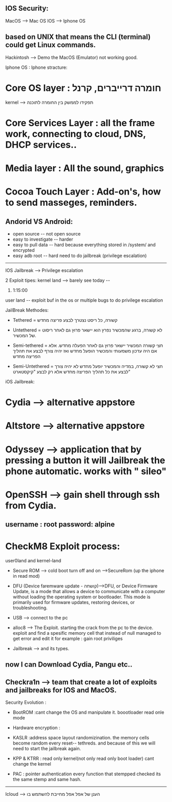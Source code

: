 IOS Security:
----------------------
MacOS --> Mac OS
IOS --> Iphone OS

based on UNIX that means the CLI (terminal) could get Linux commands.
----------------------
Hackintosh --> Demo the MacOS (Emulator)
not working good.

Iphone OS :
Iphone stracture:
# Core OS layer : חומרה דרייברים, קרנל
kernel --> תפקידו לממשק בין החומרה לתוכנה

# Core Services Layer : all the frame work, connecting to cloud, DNS, DHCP services..

# Media layer : All the sound, graphics

# Cocoa Touch Layer : Add-on's, how to send masseges, reminders.


Andorid VS Android:
----------------------
* open source -- not open source
* easy to investigate -- harder
* easy to pull data -- hard because
 everything stored in /system/ and encrypted
* easy adb root -- hard need to do jailbreak
(privilege escalation)
-----------------------
IOS Jailbreak --> Privilege escalation
 
2 Exploit tipes:
kernel land --> barely see today --
1. 1:15:00

user land -- exploit buf in the os or multiple bugs to do privilege escalation

JailBreak Methodes:
* Tethered = קשורה, כל ריסט נצטרך לבצע 
פריצה מחדש

* Untethered = לא קשורה, ברגע שהמכשיר נפרץ הוא יישאר פרוץ גם לאחר ריסוט של המכשיר.

* Semi-tethered = חצי קשורה
המכשיר יישאר פרוץ גם לאחר הפעלה מחדש. אלא 
אם היה עדכון משמעותי והמכשיר הופעל מחדש ואז יהיה צורף לבצע את תהליך הפריצה מחדש

* Semi-Untethered = חצי לא קשורה, במדיה והמכשיר יופעל מחדש לא יהיה צורך לבצע את כל תהליך הפריצה מחדש אלא רק לבצע "קיקסטארט"

iOS Jailbreak:

 # Cydia --> alternative appstore

 # Altstore --> alternative appstore

 # Odyssey --> application that by pressing a button it will Jailbreak the phone automatic. works with " sileo"

 # OpenSSH --> gain shell through ssh from Cydia.

 username : root
 password: alpine
----------------------------------
 # CheckM8 Exploit process:
user0land and kernel-land

 * Secure ROM --> cold boot turn off and on -->SecureRom (up the iphone in read mod)

 * DFU (Device faremware update - קושחה)-->DFU, or Device Firmware Update, is a mode that allows a device to communicate with a computer without loading the operating system or bootloader. This mode is primarily used for firmware updates, restoring devices, or troubleshooting.

 * USB --> connect to the pc

 * alloc8 --> The Exploit. starting the crack from the pc to the device. exploit and find a spesific memory cell that instead of null managed to get error and edit it for example : gain root priviliges

 * Jailbreak --> and its types.

 now I can Download Cydia, Pangu etc..
--------------------------------------
Checkra1n --> team that create a lot of exploits and jailbreaks for IOS and MacOS.
--------------------------------------
Security Evolution :

* BootROM :cant change the OS and manipulate it. boootloader read onle mode

* Hardware encryption :

* KASLR :address space layout randomizination. the memory cells become random  every reset-- tethreds. and because of this we will need to start the jailbreak again.

* KPP & KTRR : read only kernel(not only read only boot loader)
cant change the kernel

* PAC : pointer authentication
every function that stempped checked its the same stemp and same hash.
----------------------------------
Icloud --> הענן של אפל
אפל מחייבת להשתמש בו
